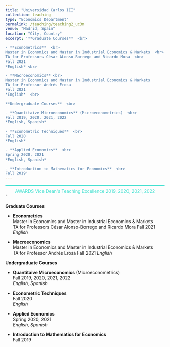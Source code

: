 ```yaml
---
title: "Universidad Carlos III"
collection: teaching
type: "Economics Department"
permalink: /teaching/teaching2_uc3m
venue: "Madrid, Spain"
location: "City, Country"
excerpt: '**Graduate Courses**  <br>

- **Econometrics**  <br>
Master in Economics and Master in Industrial Economics & Markets  <br>
TA for Professors César ALonso-Borrego and Ricardo Mora  <br>
Fall 2021  
*English* <br>

- **Macroeconomics** <br>
Master in Economics and Master in Industrial Economics & Markets  
TA for Professor Andrés Erosa  
Fall 2021  
*English*  <br>

**Undergraduate Courses**  <br>

- **Quantitaive Microeconomics** (Microeconometrics)  <br>
Fall 2019, 2020, 2021, 2022  
*English, Spanish*  

- **Econometric Techniques**  <br>
Fall 2020  
*English*  

- **Applied Economics**  <br>
Spring 2020, 2021  
*English, Spanish*  

- **Introduction to Mathematics for Economics**  <br>
Fall 2019'
---
```


<div style="border-top: 3px solid turquoise; color: turquoise; text-align: center; margin-top: 1em; padding-top: 0.5em;">
  AWARDS Vice Dean's Teaching Excellence 2019, 2020, 2021, 2022
</div>'

**Graduate Courses**

- **Econometrics**  
Master in Economics and Master in Industrial Economics & Markets  
TA for Professors César Alonso-Borrego and Ricardo Mora
Fall 2021
*English*

- **Macroeconomics**  
   Master in Economics and Master in Industrial Economics & Markets  
   TA for Professor Andrés Erosa
  Fall 2021
  *English*

**Undergraduate Courses**  

- **Quantitaive Microeconomics** (Microeconometrics)  
Fall 2019, 2020, 2021, 2022  
*English, Spanish*

- **Econometric Techniques**  
Fall 2020  
*English*

- **Applied Economics**  
Spring 2020, 2021  
*English, Spanish*


- **Introduction to Mathematics for Economics**  
Fall 2019



  

